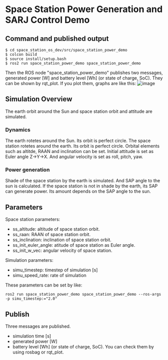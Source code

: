 
# Space Station Power Generation and SARJ Control Demo

## Command and published output
```
$ cd space_station_os_dev/src/space_station_power_demo
$ colcon build
$ source install/setup.bash
$ ros2 run space_station_power_demo space_station_power_demo
```
Then the ROS node "space_station_power_demo" publishes two messages, generated power [W] and battery level [Wh] (or state of charge, SoC). They can be shown by rqt_plot.
If you plot them, graphs are like this:
![image](https://github.com/user-attachments/assets/6fdb9c3b-9d36-4d80-9cfc-9ae2ba2378f5)

## Simulation Overview
The earth orbit around the Sun and space station orbit and attitude are simulated.
### Dynamics
The earth rotetes around the Sun. Its orbit is perfect circle.
The space station rotetes around the earth. Its orbit is perfect circle. Orbital elements such as altitde, RAAN and inclination can be set. Initial attitude is set as Euler angle Z->Y->X. And angular velocity is set as roll, pitch, yaw.
### Power generation
Shade of the space station by the earth is simulated.
And SAP angle to the sun is calculated.
If the space station is not in shade by the earth, its SAP can generate power. Its amount depends on the SAP angle to the sun.

## Parameters
Space station parameters:
- ss_altitude: altitude of space station orbit.
- ss_raan: RAAN of space station orbit.
- ss_inclination: inclination of space station orbit.
- ss_init_euler_angle: atitude of space station as Euler angle.
- ss_init_w_vec: angular velocity of space station.

Simulation parameters:
- simu_timestep: timestep of simulation [s]
- simu_speed_rate: rate of simulation

These parameters can be set by like:
```
ros2 run space_station_power_demo space_station_power_demo --ros-args -p simu_timestep:="2.0"
```

## Publish
Three messages are published.
- simulation time [s]
- generated power [W]
- battery level [Wh] (or state of charge, SoC).
You can check them by using rosbag or rqt_plot.
